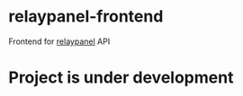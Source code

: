 # relaypanel-frontend

Frontend for [relaypanel](https://github.com/KNaiskes/relaypanel) API

# Project is under development
